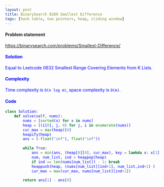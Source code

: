 ```yaml
---
layout: post
title: BinarySearch 0289 Smallest Difference
tags: [hash table, two pointers, heap, sliding window]
---
```


#### Problem statement

<a href="https://binarysearch.com/problems/Smallest-Difference/"> <font color = blue>https://binarysearch.com/problems/Smallest-Difference/

#### Solution
Equal to Leetcode 0632 Smallest Range Covering Elements from K Lists.

#### Complexity
Time complexity is `O(n log m)`, space complexity is `O(m)`.

#### Code
```python
class Solution:
    def solve(self, nums):
        nums = [sorted(x) for x in nums]
        heap = [(i[0], j, 0) for j, i in enumerate(nums)]
        cur_max = max(heap)[0]
        heapify(heap)
        ans = (-float("inf"), float("inf"))
        
        while True:
            ans = min(ans, (heap[0][0], cur_max), key = lambda x: x[1] - x[0])
            num, num_list, ind = heappop(heap)
            if ind == len(nums[num_list]) - 1: break
            heappush(heap, (nums[num_list][ind+1], num_list,ind+1) )
            cur_max = max(cur_max, nums[num_list][ind+1])
        
        return ans[1] - ans[0]
```
